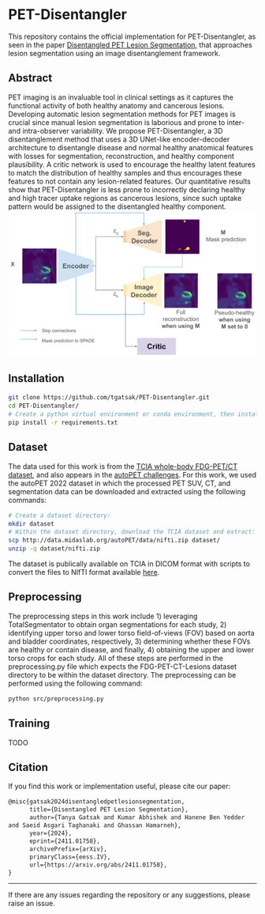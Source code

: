 # PET-Disentangler
This repository contains the official implementation for PET-Disentangler, as seen in the paper [Disentangled PET Lesion Segmentation](https://arxiv.org/abs/2411.01758), that approaches lesion segmentation using an image disentanglement framework. 

## Abstract
PET imaging is an invaluable tool in clinical settings as it captures the functional activity of both healthy anatomy and cancerous lesions. Developing automatic lesion segmentation methods for PET images is crucial since manual lesion segmentation is laborious and prone to inter- and intra-observer variability. We propose PET-Disentangler, a 3D disentanglement method that uses a 3D UNet-like encoder-decoder architecture to disentangle disease and normal healthy anatomical features with losses for segmentation, reconstruction, and healthy component plausibility. A critic network is used to encourage the healthy latent features to match the distribution of healthy samples and thus encourages these features to not contain any lesion-related features. Our quantitative results show that PET-Disentangler is less prone to incorrectly declaring healthy and high tracer uptake regions as cancerous lesions, since such uptake pattern would be assigned to the disentangled healthy component.
![architecture](model-schematic.png)

## Installation
```bash
git clone https://github.com/tgatsak/PET-Disentangler.git
cd PET-Disentangler/
# Create a python virtual environment or conda environment, then install the required packages:
pip install -r requirements.txt 
```
## Dataset
The data used for this work is from the [TCIA whole-body FDG-PET/CT dataset](https://www.cancerimagingarchive.net/collection/fdg-pet-ct-lesions/), and also appears in the [autoPET challenges](https://autopet.grand-challenge.org/). For this work, we used the autoPET 2022 dataset in which the processed PET SUV, CT, and segmentation data can be downloaded and extracted using the following commands:

```bash
# Create a dataset directory:
mkdir dataset
# Within the dataset directory, download the TCIA dataset and extract:
scp http://data.midaslab.org/autoPET/data/nifti.zip dataset/
unzip -q dataset/nifti.zip
```

The dataset is publically available on TCIA in DICOM format with scripts to convert the files to NIfTI format available [here](https://github.com/lab-midas/TCIA_processing).

## Preprocessing
The preprocessing steps in this work include 1) leveraging TotalSegmentator to obtain organ segmentations for each study, 2) identifying upper torso and lower torso field-of-views (FOV) based on aorta and bladder coordinates, respectively, 3) determining whether these FOVs are healthy or contain disease, and finally, 4) obtaining the upper and lower torso crops for each study. All of these steps are performed in the preprocessing.py file which expects the FDG-PET-CT-Lesions dataset directory to be within the dataset directory. The preprocessing can be performed using the following command:

```bash
python src/preprocessing.py
```

## Training
TODO

## Citation
If you find this work or implementation useful, please cite our paper: 
```
@misc{gatsak2024disentangledpetlesionsegmentation,
      title={Disentangled PET Lesion Segmentation}, 
      author={Tanya Gatsak and Kumar Abhishek and Hanene Ben Yedder and Saeid Asgari Taghanaki and Ghassan Hamarneh},
      year={2024},
      eprint={2411.01758},
      archivePrefix={arXiv},
      primaryClass={eess.IV},
      url={https://arxiv.org/abs/2411.01758}, 
}
```
--- 

If there are any issues regarding the repository or any suggestions, please raise an issue. 